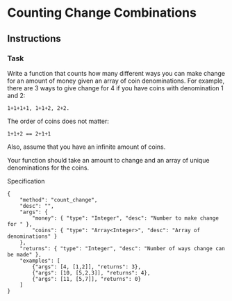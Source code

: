 # Counting Change Combinations 

## Instructions

### Task

Write a function that counts how many different ways you can make change for an amount of money given an array of coin denominations. For example, there are 3 ways to give change for 4 if you have coins with denomination 1 and 2:

```1+1+1+1, 1+1+2, 2+2.```

The order of coins does not matter:

```1+1+2 == 2+1+1```

Also, assume that you have an infinite amount of coins.

Your function should take an amount to change and an array of unique denominations for the coins.

Specification
```
{
    "method": "count_change",
    "desc": "",
    "args": {
        "money": { "type": "Integer", "desc": "Number to make change for " },
        "coins": { "type": "Array<Integer>", "desc": "Array of denominations" }
    },
    "returns": { "type": "Integer", "desc": "Number of ways change can be made" },
    "examples": [
        {"args": [4, [1,2]], "returns": 3},
        {"args": [10, [5,2,3]], "returns": 4},
        {"args": [11, [5,7]], "returns": 0}
    ]
}
```

